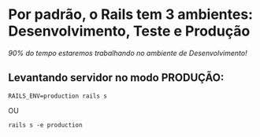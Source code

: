 # Por padrão, o Rails tem 3 ambientes: Desenvolvimento, Teste e Produção
*90% do tempo estaremos trabalhando no ambiente de Desenvolvimento!*

## Levantando servidor no modo PRODUÇÃO:
~~~
RAILS_ENV=production rails s
~~~
OU
~~~
rails s -e production
~~~
